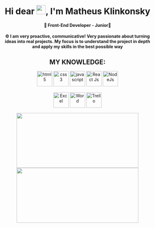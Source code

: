 <h1 align="center">Hi dear <img src="https://raw.githubusercontent.com/kaueMarques/kaueMarques/master/hi.gif" width="30px">, I'm Matheus Klinkonsky</h1>

<h4 align="center"> 👾 Front-End Developer - Junior👾 </h4>
<h4 align="center"> &copy; I am very proactive, communicative! Very passionate about turning ideas into real projects. My focus is to understand the project in depth and apply my skills in the best possible way</h4>

<h2 align="center"> MY KNOWLEDGE:</h2>

<p align="center">
<img src="https://img.icons8.com/nolan/64/html-5.png" alt="html5"  width="50" height="50"/>
<img src="https://img.icons8.com/nolan/64/css-filetype.png" alt="css3"  width="50" height="50"/>
<img src="https://img.icons8.com/nolan/64/javascript.png" alt="javascript" width="50" height="50"/>
<img src="https://img.icons8.com/nolan/64/react-native.png" alt="React Js" width="50" height="50"/>
<img src="https://img.icons8.com/windows/32/26e07f/node-js.png" alt="NodeJs" width="50" height="50"/>
  </br>
  </br>
<img src="https://img.icons8.com/nolan/64/ms-excel.png" alt="Excel" width="50" height="50"/>
<img src="https://img.icons8.com/nolan/64/ms-word.png" alt="Word" width="50" height="50"/>
<img src="https://img.icons8.com/nolan/64/trello.png" alt="Trello" width="50" height="50"/>

</br>

 <div align="center">
  <a href="https://github.com/klinkonskydev">
  <img height="180em" width="400rem" src="https://github-readme-stats.vercel.app/api?username=klinkonskydev&show_icons=true&theme=radical"/>
  <img height="180em" width="400rem" src="https://github-readme-stats.vercel.app/api/top-langs/?username=klinkonskydev&layout=compact&langs_count=7&theme=dracula"/>
</div>

<!-- <h3 align="center"> 🟣 I'am learning React in this moment 🟣 </h3> 

<h4 align="center"> 🌐I’m currently learning <strong>React</strong>🌐 </h4> -->
